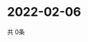 # 2022-02-06
  共 0条

  <!-- BEGIN -->
  <!-- 最后更新时间Sun Feb 06 2022 09:03:33 GMT+0000 (Coordinated Universal Time) -->
  
  <!-- END -->
  
  